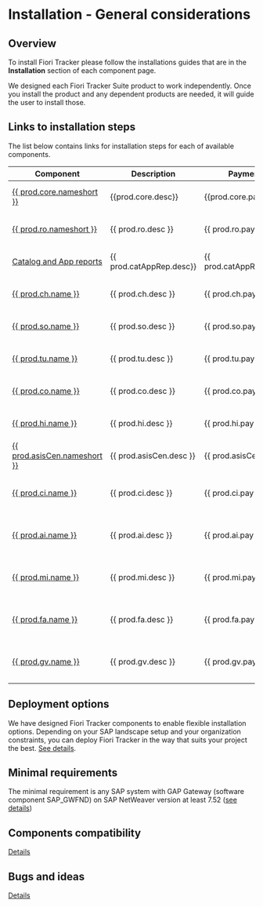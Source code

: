 # Installation - General considerations


## Overview

To install Fiori Tracker please follow the installations guides that are in the **Installation** section of each component page. 

We designed each Fiori Tracker Suite product to work independently. Once you install the product and any dependent products are needed, it will guide the user to install those.

## Links to installation steps

The list below contains links for installation steps for each of available components.

| Component                                          | Description             | Payment                |Get|
|----------------------------------------------------|-------------------------|------------------------|----|
| [{{ prod.core.nameshort }}](core/SPS03/main.md)    | {{prod.core.desc}}      | {{prod.core.pay}}    | [:octicons-download-16:](core/SPS03/inst.md) |
| [{{ prod.ro.nameshort }}](ro/FPS01/main.md)        | {{ prod.ro.desc }}      | {{ prod.ro.pay }}      | [:octicons-download-16:](ro/FPS01/inst.md) |
| [Catalog and App reports](cat-app/SPS02/main.md)   | {{ prod.catAppRep.desc}}| {{ prod.catAppRep.pay}} |[:octicons-download-16:](cr/SPS02/inst.md) |
| [{{ prod.ch.name }}](ch/FPS01/main.md)             | {{ prod.ch.desc }}      | {{ prod.ch.pay }}      | [:octicons-download-16:](ch/FPS01/inst.md) |
| [{{ prod.so.name }}](so/FPS01/main.md)             | {{ prod.so.desc }}      | {{ prod.so.pay }}      | [:octicons-download-16:](so/FPS01/inst.md) |
| [{{ prod.tu.name }}](tu/FPS01/main.md)             | {{ prod.tu.desc }}      | {{ prod.tu.pay }}      | [:octicons-download-16:](tu/FPS01/inst.md) |
| [{{ prod.co.name }}](co/FPS01/main.md)             | {{ prod.co.desc }}      | {{ prod.co.pay }}      | [:octicons-download-16:](co/FPS01/inst.md) |
| [{{ prod.hi.name }}](hi/FPS01/main.md)             | {{ prod.hi.desc }}      | {{ prod.hi.pay }}      | [:octicons-download-16:](hi/FPS01/inst.md) |
| [{{ prod.asisCen.nameshort }}](asis/SPS02/main.md) | {{ prod.asisCen.desc }} | {{ prod.asisCen.pay }} | [:octicons-download-16:](asis/SPS02/inst.md) |
| [{{ prod.ci.name }}](ci/SPS02/main.md)             | {{ prod.ci.desc }}      | {{ prod.ci.pay }}      | [:octicons-link-external-16:](https://help.fioritracker.app/2020/ci/SPS02/main/) |
| [{{ prod.ai.name }}](ai/FPS01/main.md)             | {{ prod.ai.desc }}      | {{ prod.ai.pay }}      | [:octicons-link-external-16:](https://help.fioritracker.app/2020/ai/FPS01/main/) |
| [{{ prod.mi.name }}](mi/FPS01/main.md)             | {{ prod.mi.desc }}      | {{ prod.mi.pay }}      | [:octicons-link-external-16:](https://help.fioritracker.app/2020/mi/FPS01/main/) |
| [{{ prod.fa.name }}](fa/FPS01/main.md)             | {{ prod.fa.desc }}      | {{ prod.fa.pay }}      | [:octicons-link-external-16:](https://help.fioriappsusage.org) |
| [{{ prod.gv.name }}](gv/FPS01/main.md)             | {{ prod.gv.desc }}      | {{ prod.gv.pay }}      | [:octicons-link-external-16:](https://help.gvr.cm) |


## Deployment options

We have designed Fiori Tracker components to enable flexible installation options. Depending on your SAP landscape setup and your organization constraints, you can deploy Fiori Tracker in the way that suits your project the best. [See details](inst/dep.md).

## Minimal requirements

The minimal requirement is any SAP system with GAP Gateway (software component SAP_GWFND) on SAP NetWeaver version at least 7.52 ([see details](inst/min.md))

## Components compatibility

[Details](inst/comp.md)

## Bugs and ideas

[Details](bugs-ideas.md)




